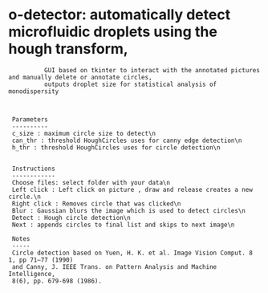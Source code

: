 # o-detector: automatically detect microfluidic droplets using the hough transform, 
              GUI based on tkinter to interact with the annotated pictures and manually delete or annotate circles,
              outputs droplet size for statistical analysis of monodispersity

     
    
     Parameters
     ----------
     c_size : maximum circle size to detect\n
     can_thr : threshold HoughCircles uses for canny edge detection\n
     h_thr : threshold HoughCircles uses for circle detection\n
     
     
     Instructions
     ------------
     Choose files: select folder with your data\n
     Left click : Left click on picture , draw and release creates a new circle.\n
     Right click : Removes circle that was clicked\n
     Blur : Gaussian blurs the image which is used to detect circles\n
     Detect : Hough circle detection\n
     Next : appends circles to final list and skips to next image\n
     
     Notes
     -----
     Circle detection based on Yuen, H. K. et al. Image Vision Comput. 8 1, pp 71–77 (1990)
     and Canny, J. IEEE Trans. on Pattern Analysis and Machine Intelligence, 
     8(6), pp. 679-698 (1986).
